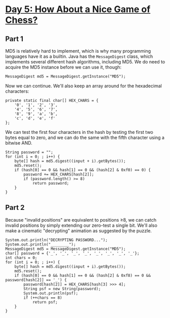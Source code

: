 # [Day 5: How About a Nice Game of Chess?](https://adventofcode.com/2016/day/5)

## Part 1

MD5 is relatively hard to implement, which is why many programming languages have it as a builtin. Java has the `MessageDigest` class, which implements several different hash algorithms, including MD5. We do need to acquire the MD5 instance before we can use it, though:

    MessageDigest md5 = MessageDigest.getInstance("MD5");

Now we can continue. We'll also keep an array around for the hexadecimal characters:

    private static final char[] HEX_CHARS = {
        '0', '1', '2', '3',
        '4', '5', '6', '7',
        '8', '9', 'a', 'b',
        'c', 'd', 'e', 'f'
    };

We can test the first four characters in the hash by testing the first two bytes equal to zero, and we can do the same with the fifth character using a bitwise AND.

    String password = "";
    for (int i = 0; ; i++) {
        byte[] hash = md5.digest((input + i).getBytes());
        md5.reset();
        if (hash[0] == 0 && hash[1] == 0 && (hash[2] & 0xf0) == 0) {
            password += HEX_CHARS[hash[2]];
            if (password.length() >= 8)
                return password;
        }
    }

## Part 2

Because "invalid positions" are equivalent to positions &ge;8, we can catch invalid positions by simply extending our zero-test a single bit. We'll also make a cinematic "decrypting" animation as suggested by the puzzle.

    System.out.println("DECRYPTING PASSWORD...");
    System.out.println("________");
    MessageDigest md5 = MessageDigest.getInstance("MD5");
    char[] password = {'_', '_', '_', '_', '_', '_', '_', '_'};
    int chars = 0;
    for (int i = 0; ; i++) {
        byte[] hash = md5.digest((input + i).getBytes());
        md5.reset();
        if (hash[0] == 0 && hash[1] == 0 && (hash[2] & 0xf8) == 0 && password[hash[2]] == '_') {
            password[hash[2]] = HEX_CHARS[hash[3] >>> 4];
            String psf = new String(password);
            System.out.println(psf);
            if (++chars == 8)
                return psf;
        }
    }
